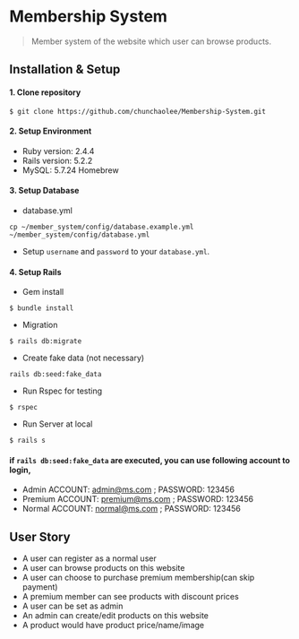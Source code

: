 # Membership System
> Member system of the website which user can browse products.

## Installation & Setup
#### 1. Clone repository
```
$ git clone https://github.com/chunchaolee/Membership-System.git
```

#### 2. Setup Environment
  - Ruby version: 2.4.4
  - Rails version: 5.2.2
  - MySQL: 5.7.24 Homebrew

#### 3. Setup Database
  - database.yml
  ```
  cp ~/member_system/config/database.example.yml ~/member_system/config/database.yml
  ```
  - Setup `username` and `password` to your `database.yml`.

#### 4. Setup Rails
  - Gem install
  ```
  $ bundle install
  ```

  - Migration
  ```
  $ rails db:migrate
  ```

  - Create fake data (not necessary)
  ```
  rails db:seed:fake_data
  ```

  - Run Rspec for testing
  ```
  $ rspec
  ```

  - Run Server at local
  ```
  $ rails s
  ```


#### if `rails db:seed:fake_data` are executed, you can use following account to login,
  - Admin ACCOUNT: admin@ms.com ; PASSWORD: 123456
  - Premium ACCOUNT: premium@ms.com ; PASSWORD: 123456
  - Normal ACCOUNT: normal@ms.com ; PASSWORD: 123456


## User Story

  - A user can register as a normal user
  - A user can browse products on this website
  - A user can choose to purchase premium membership(can skip payment)
  - A premium member can see products with discount prices
  - A user can be set as admin
  - An admin can create/edit products on this website
  - A product would have product price/name/image
  